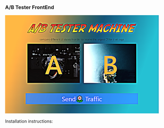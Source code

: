 ### A/B Tester FrontEnd
![](https://github.com/ereztdev/A-B-tester-frontend/blob/master/images/159604989931690214.png)

Installation instructions: